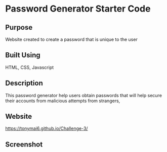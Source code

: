 # Password Generator Starter Code

## Purpose 
Website created to create a password that is unique to the user
## Built Using
HTML, CSS, Javascript

## Description
This password generator help users obtain passwords that will help secure their accounts from malicious attempts from strangers,

## Website 
https://tonymai6.github.io/Challenge-3/

## Screenshot 
